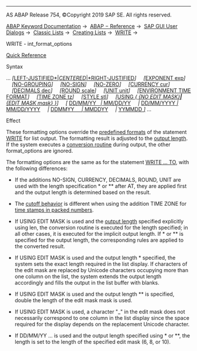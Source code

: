  

* * *

AS ABAP Release 754, ©Copyright 2019 SAP SE. All rights reserved.

[ABAP Keyword Documentation](https://help.sap.com/doc/abapdocu_754_index_htm/7.54/en-US/abenabap.htm) →  [ABAP − Reference](https://help.sap.com/doc/abapdocu_754_index_htm/7.54/en-US/abenabap_reference.htm) →  [SAP GUI User Dialogs](https://help.sap.com/doc/abapdocu_754_index_htm/7.54/en-US/abenabap_screens.htm) →  [Classic Lists](https://help.sap.com/doc/abapdocu_754_index_htm/7.54/en-US/abenabap_dynpro_list.htm) →  [Creating Lists](https://help.sap.com/doc/abapdocu_754_index_htm/7.54/en-US/abenabap_lists.htm) →  [WRITE](https://help.sap.com/doc/abapdocu_754_index_htm/7.54/en-US/abapwrite-.htm) → 

WRITE - int\_format\_options

[Quick Reference](https://help.sap.com/doc/abapdocu_754_index_htm/7.54/en-US/abapwrite_shortref.htm)

Syntax

... *\[*[LEFT-JUSTIFIED*|*CENTERED*|*RIGHT-JUSTIFIED](https://help.sap.com/doc/abapdocu_754_index_htm/7.54/en-US/abapwrite_to_options.htm)*\]*
    *\[*[EXPONENT exp](https://help.sap.com/doc/abapdocu_754_index_htm/7.54/en-US/abapwrite_to_options.htm)*\]*
    *\[*[NO-GROUPING](https://help.sap.com/doc/abapdocu_754_index_htm/7.54/en-US/abapwrite_to_options.htm)*\]*
    *\[*[NO-SIGN](https://help.sap.com/doc/abapdocu_754_index_htm/7.54/en-US/abapwrite_to_options.htm)*\]*
    *\[*[NO-ZERO](https://help.sap.com/doc/abapdocu_754_index_htm/7.54/en-US/abapwrite_to_options.htm)*\]*
    *\[*[CURRENCY cur](https://help.sap.com/doc/abapdocu_754_index_htm/7.54/en-US/abapwrite_to_options.htm)*\]*
    *\[*[DECIMALS dec](https://help.sap.com/doc/abapdocu_754_index_htm/7.54/en-US/abapwrite_to_options.htm)*\]*
    *\[*[ROUND scale](https://help.sap.com/doc/abapdocu_754_index_htm/7.54/en-US/abapwrite_to_options.htm)*\]*
    *\[*[UNIT unit](https://help.sap.com/doc/abapdocu_754_index_htm/7.54/en-US/abapwrite_to_options.htm)*\]*
    *\[*[ENVIRONMENT TIME FORMAT](https://help.sap.com/doc/abapdocu_754_index_htm/7.54/en-US/abapwrite_to_options.htm)*\]*
    *\[*[TIME ZONE tz](https://help.sap.com/doc/abapdocu_754_index_htm/7.54/en-US/abapwrite_to_options.htm)*\]*
    *\[*[STYLE stl](https://help.sap.com/doc/abapdocu_754_index_htm/7.54/en-US/abapwrite_to_options.htm)*\]*
    *\[*[USING *{* *{*NO EDIT MASK*}**|**{*EDIT MASK mask*}* *}*](https://help.sap.com/doc/abapdocu_754_index_htm/7.54/en-US/abapwrite_to_options.htm)*\]*
    *\[* [DD/MM/YY   *|* MM/DD/YY](https://help.sap.com/doc/abapdocu_754_index_htm/7.54/en-US/abapwrite_to_options.htm)
    *|* [DD/MM/YYYY *|* MM/DD/YYYY](https://help.sap.com/doc/abapdocu_754_index_htm/7.54/en-US/abapwrite_to_options.htm)
    *|* [DDMMYY     *|* MMDDYY](https://help.sap.com/doc/abapdocu_754_index_htm/7.54/en-US/abapwrite_to_options.htm)
    *|* [YYMMDD *\]*](https://help.sap.com/doc/abapdocu_754_index_htm/7.54/en-US/abapwrite_to_options.htm) ...

Effect

These formatting options override the [predefined formats](https://help.sap.com/doc/abapdocu_754_index_htm/7.54/en-US/abenwrite_formats.htm) of the statement [WRITE](https://help.sap.com/doc/abapdocu_754_index_htm/7.54/en-US/abapwrite-.htm) for list output. The formatting result is adjusted to the [output length](https://help.sap.com/doc/abapdocu_754_index_htm/7.54/en-US/abenwrite_output_length.htm). If the system executes a [conversion routine](https://help.sap.com/doc/abapdocu_754_index_htm/7.54/en-US/abenconversion_routine_glosry.htm "Glossary Entry") during output, the other format\_options are ignored.

The formatting options are the same as for the statement [WRITE ... TO](https://help.sap.com/doc/abapdocu_754_index_htm/7.54/en-US/abapwrite_to.htm), with the following differences:

-   If the additions NO-SIGN, CURRENCY, DECIMALS, ROUND, UNIT are used with the length specification \* or \*\* after AT, they are applied first and the output length is determined based on the result.
    
-   The [cutoff behavior](https://help.sap.com/doc/abapdocu_754_index_htm/7.54/en-US/abenwrite_cutoffs.htm) is different when using the addition TIME ZONE for [time stamps in packed numbers](https://help.sap.com/doc/abapdocu_754_index_htm/7.54/en-US/abentime_stamps_packed.htm).
    
-   If USING EDIT MASK is used and the [output length](https://help.sap.com/doc/abapdocu_754_index_htm/7.54/en-US/abenwrite_output_length.htm) specified explicitly using len, the conversion routine is executed for the length specified; in all other cases, it is executed for the implicit output length. If \* or \*\* is specified for the output length, the corresponding rules are applied to the converted result.
    
-   If USING EDIT MASK is used and the output length \* specified, the system sets the exact length required in the list display. If characters of the edit mask are replaced by Unicode characters occupying more than one column on the list, the system extends the output length accordingly and fills the output in the list buffer with blanks.
    
-   If USING EDIT MASK is used and the output length \*\* is specified, double the length of the edit mask mask is used.
    
-   If USING EDIT MASK is used, a character "\_" in the edit mask does not necessarily correspond to one column in the list display since the space required for the display depends on the replacement Unicode character.
    
-   If DD/MM/YY ... is used and the output length specified using \* or \*\*, the length is set to the length of the specified edit mask (6, 8, or 10).